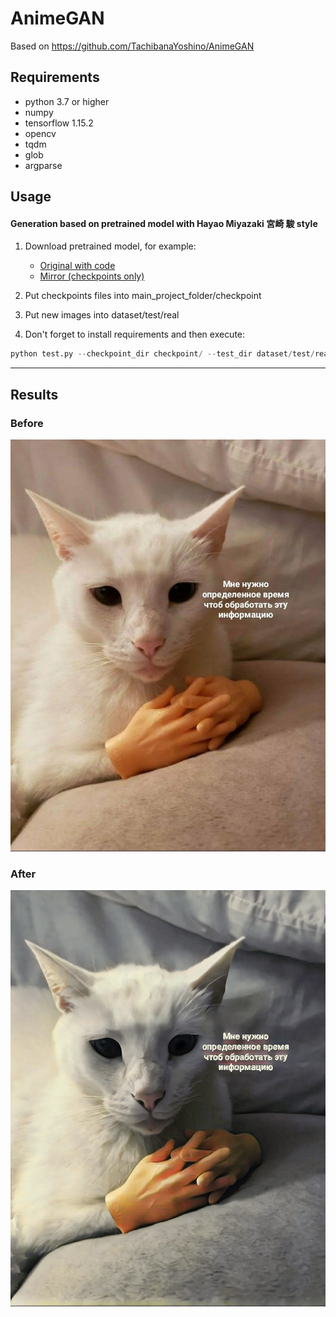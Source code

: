# AnimeGAN

Based on https://github.com/TachibanaYoshino/AnimeGAN

## Requirements  
- python 3.7 or higher
- numpy  
- tensorflow 1.15.2  
- opencv  
- tqdm  
- glob  
- argparse  

## Usage 

#### Generation based on pretrained model with Hayao Miyazaki 宮崎 駿 style 

1. Download pretrained model, for example: 

    * [Original with code](https://github.com/TachibanaYoshino/AnimeGAN/releases/tag/Haoyao-style_V1.0)
    * [Mirror (checkpoints only)](https://cloud.mail.ru/public/2Nv9/2C8wXNDLz)

2. Put checkpoints files into main_project_folder/checkpoint
3. Put new images into dataset/test/real
4. Don't forget to install requirements and then execute:

```python
python test.py --checkpoint_dir checkpoint/ --test_dir dataset/test/real --style_name H
```

____  
## Results  

### Before
![](https://github.com/Nejel/AnimeGAN/blob/master/doc/shotakot_before.jpg) 

### After
![](https://github.com/Nejel/AnimeGAN/blob/master/doc/shotakot_after.jpg)  
 